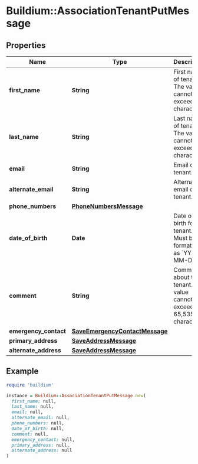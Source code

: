 # Buildium::AssociationTenantPutMessage

## Properties

| Name | Type | Description | Notes |
| ---- | ---- | ----------- | ----- |
| **first_name** | **String** | First name of tenant. The value cannot exceed 127 characters. |  |
| **last_name** | **String** | Last name of tenant. The value cannot exceed 127 characters. |  |
| **email** | **String** | Email of tenant. | [optional] |
| **alternate_email** | **String** | Alternate email of tenant. | [optional] |
| **phone_numbers** | [**PhoneNumbersMessage**](PhoneNumbersMessage.md) |  | [optional] |
| **date_of_birth** | **Date** | Date of birth for the tenant. Must be formatted as &#x60;YYYY-MM-DD&#x60;. | [optional] |
| **comment** | **String** | Comments about the tenant. The value cannot exceed 65,535 characters. | [optional] |
| **emergency_contact** | [**SaveEmergencyContactMessage**](SaveEmergencyContactMessage.md) |  | [optional] |
| **primary_address** | [**SaveAddressMessage**](SaveAddressMessage.md) |  |  |
| **alternate_address** | [**SaveAddressMessage**](SaveAddressMessage.md) |  | [optional] |

## Example

```ruby
require 'buildium'

instance = Buildium::AssociationTenantPutMessage.new(
  first_name: null,
  last_name: null,
  email: null,
  alternate_email: null,
  phone_numbers: null,
  date_of_birth: null,
  comment: null,
  emergency_contact: null,
  primary_address: null,
  alternate_address: null
)
```

